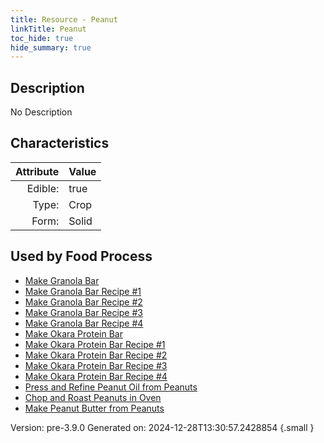 ```yaml
---
title: Resource - Peanut
linkTitle: Peanut
toc_hide: true
hide_summary: true
---
```


## Description
No Description

## Characteristics

| Attribute      | Value |
|--------:|:------|
|Edible:|true|
|Type:|Crop|
|Form:|Solid|
 



    
## Used by Food Process

- [Make Granola Bar](/docs/definitions/food/make-granola-bar)
- [Make Granola Bar Recipe #1](/docs/definitions/food/make-granola-bar-recipe--1)
- [Make Granola Bar Recipe #2](/docs/definitions/food/make-granola-bar-recipe--2)
- [Make Granola Bar Recipe #3](/docs/definitions/food/make-granola-bar-recipe--3)
- [Make Granola Bar Recipe #4](/docs/definitions/food/make-granola-bar-recipe--4)
- [Make Okara Protein Bar](/docs/definitions/food/make-okara-protein-bar)
- [Make Okara Protein Bar Recipe #1](/docs/definitions/food/make-okara-protein-bar-recipe--1)
- [Make Okara Protein Bar Recipe #2](/docs/definitions/food/make-okara-protein-bar-recipe--2)
- [Make Okara Protein Bar Recipe #3](/docs/definitions/food/make-okara-protein-bar-recipe--3)
- [Make Okara Protein Bar Recipe #4](/docs/definitions/food/make-okara-protein-bar-recipe--4)
- [Press and Refine Peanut Oil from Peanuts](/docs/definitions/food/press-and-refine-peanut-oil-from-peanuts)
- [Chop and Roast Peanuts in Oven](/docs/definitions/food/chop-and-roast-peanuts-in-oven)
- [Make Peanut Butter from Peanuts](/docs/definitions/food/make-peanut-butter-from-peanuts)


Version: pre-3.9.0 Generated on: 2024-12-28T13:30:57.2428854
{.small }
